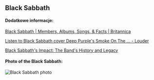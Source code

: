 ## Black Sabbath
#### Dodatkowe informacje:
[Black Sabbath | Members, Albums, Songs, & Facts | Britannica](https://www.britannica.com/topic/Black-Sabbath)

[Listen to Black Sabbath cover Deep Purple's Smoke On The ... - Louder](https://www.loudersound.com/features/black-sabbath-deep-purple-smoke-on-the-water-1983)

[Black Sabbath's Impact: The Band's History and Legacy](https://modernfix.com/music/history-and-legacy-of-black-sabbath/)

#### Photo of the Black Sabbath:
![Black Sabbath photo](https://static01.nyt.com/images/2013/06/09/arts/09SABBATH1_SPAN/09SABBATH1-master1050.jpg)

